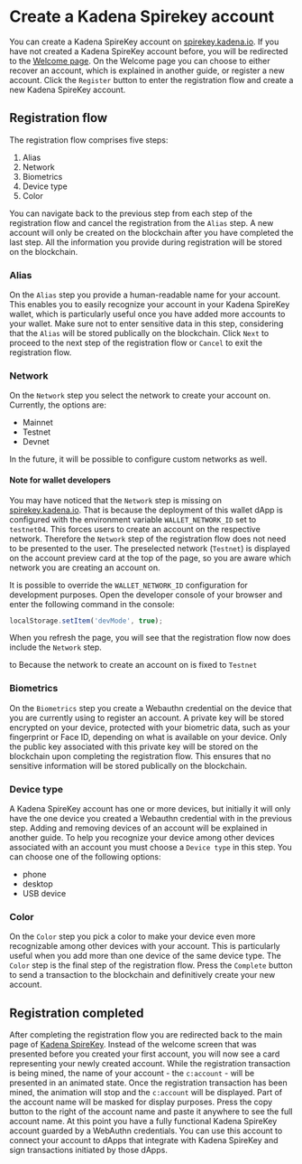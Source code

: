 # **Create a Kadena Spirekey account**

You can create a Kadena SpireKey account on
[spirekey.kadena.io](https://spirekey.kadena.io). If you have not created a
Kadena SpireKey account before, you will be redirected to the
[Welcome page](https://spirekey.kadena.io). On the Welcome page you can choose
to either recover an account, which is explained in another guide, or register a
new account. Click the `Register` button to enter the registration flow and
create a new Kadena SpireKey account.

## Registration flow

The registration flow comprises five steps:

1. Alias
2. Network
3. Biometrics
4. Device type
5. Color

You can navigate back to the previous step from each step of the registration
flow and cancel the registration from the `Alias` step. A new account will only
be created on the blockchain after you have completed the last step. All the
information you provide during registration will be stored on the blockchain.

### Alias

On the `Alias` step you provide a human-readable name for your account. This
enables you to easily recognize your account in your Kadena SpireKey wallet,
which is particularly useful once you have added more accounts to your wallet.
Make sure not to enter sensitive data in this step, considering that the `Alias`
will be stored publically on the blockchain. Click `Next` to proceed to the next
step of the registration flow or `Cancel` to exit the registration flow.

### Network

On the `Network` step you select the network to create your account on.
Currently, the options are:

- Mainnet
- Testnet
- Devnet

In the future, it will be possible to configure custom networks as well.

#### Note for wallet developers

You may have noticed that the `Network` step is missing on
[spirekey.kadena.io](https://spirekey.kadena.io/register). That is because the
deployment of this wallet dApp is configured with the environment variable
`WALLET_NETWORK_ID` set to `testnet04`. This forces users to create an account
on the respective network. Therefore the `Network` step of the registration flow
does not need to be presented to the user. The preselected network (`Testnet`)
is displayed on the account preview card at the top of the page, so you are
aware which network you are creating an account on.

It is possible to override the `WALLET_NETWORK_ID` configuration for development
purposes. Open the developer console of your browser and enter the following
command in the console:

```javascript
localStorage.setItem('devMode', true);
```

When you refresh the page, you will see that the registration flow now does
include the `Network` step.

to Because the network to create an account on is fixed to `Testnet`

### Biometrics

On the `Biometrics` step you create a Webauthn credential on the device that you
are currently using to register an account. A private key will be stored
encrypted on your device, protected with your biometric data, such as your
fingerprint or Face ID, depending on what is available on your device. Only the
public key associated with this private key will be stored on the blockchain
upon completing the registration flow. This ensures that no sensitive
information will be stored publically on the blockchain.

### Device type

A Kadena SpireKey account has one or more devices, but initially it will only
have the one device you created a Webauthn credential with in the previous step.
Adding and removing devices of an account will be explained in another guide. To
help you recognize your device among other devices associated with an account
you must choose a `Device type` in this step. You can choose one of the
following options:

- phone
- desktop
- USB device

### Color

On the `Color` step you pick a color to make your device even more recognizable
among other devices with your account. This is particularly useful when you add
more than one device of the same device type. The `Color` step is the final step
of the registration flow. Press the `Complete` button to send a transaction to
the blockchain and definitively create your new account.

## Registration completed

After completing the registration flow you are redirected back to the main page
of [Kadena SpireKey](https://spirekey.kadena.io). Instead of the welcome screen
that was presented before you created your first account, you will now see a
card representing your newly created account. While the registration transaction
is being mined, the name of your account - the `c:account` - will be presented
in an animated state. Once the registration transaction has been mined, the
animation will stop and the `c:account` will be displayed. Part of the account
name will be masked for display purposes. Press the copy button to the right of
the account name and paste it anywhere to see the full account name. At this
point you have a fully functional Kadena SpireKey account guarded by a WebAuthn
credentials. You can use this account to connect your account to dApps that
integrate with Kadena SpireKey and sign transactions initiated by those dApps.
